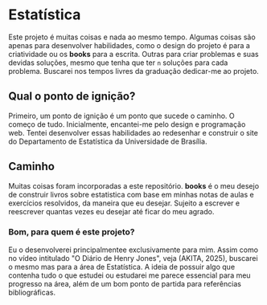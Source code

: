 # Estatística

Este projeto é muitas coisas e nada ao mesmo tempo. Algumas coisas são apenas para desenvolver habilidades, como o design do projeto é para a criatividade ou os **books** para a escrita. Outras para criar problemas e suas devidas soluções, mesmo que tenha que ter `n` soluções para cada problema. Buscarei nos tempos livres da graduação dedicar-me ao projeto.

## Qual o ponto de ignição?
Primeiro, um ponto de ignição é um ponto que sucede o caminho. O começo de tudo.
Inicialmente, encantei-me pelo design e programação web. Tentei desenvolver essas habilidades ao redesenhar e construir o site do Departamento de Estatística da Universidade de Brasília.

## Caminho

Muitas coisas foram incorporadas a este repositório. **books** é o meu desejo de construir livros sobre estatistica com base em minhas notas de aulas e exercícios resolvidos, da maneira que eu desejar. Sujeito a escrever e reescrever quantas vezes eu desejar até ficar do meu agrado.

### Bom, para quem é este projeto?
Eu o desenvolverei principalmentee exclusivamente para mim. Assim como no vídeo intitulado "O Diário de Henry Jones", veja (AKITA, 2025), buscarei o mesmo mas para a  área de Estatística. A ideia de possuir algo que contenha tudo o que estudei ou estudarei me parece essencial para meu progresso na área, além de um bom ponto de partida para referências bibliográficas.


<link rel="" href="/sd/images/favicons/estatistica.svg">
<link rel="" href="/ac/markdown/1/pt_BR/style/normalize.css">
<link rel="" href="/ac/markdown/1/pt_BR/style/markdown.css">
<link rel="" href="/ac/markdown/1/pt_BR/style/markdownlight.css">
<link rel="" href="/ac/markdown/1/pt_BR/style/markdowndark.css">
<script src="/ac/markdown/1/pt_BR/scripts/mathjax3.js"></script>
<script src="https://cdn.jsdelivr.net/npm/mathjax@4.0.0-beta.7/tex-chtml.js"></script>
